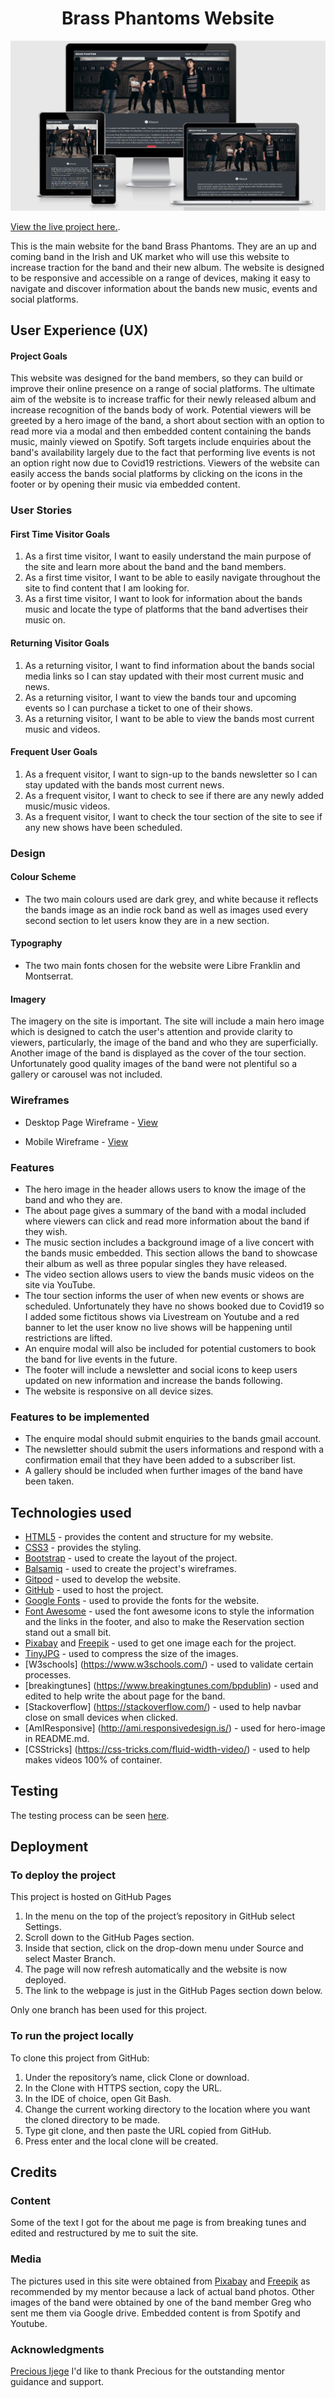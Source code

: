 <h1 align="center">Brass Phantoms Website</h1>

![Brass-Phantoms](readme-files//amiresponsive.png)

[View the live project here.](https://jesson96.github.io/BrassPhantoms/#social).

<p>This is the main website for the band Brass Phantoms. They are an up and coming band in the Irish and UK market who will use this website to increase traction for the band and their new album. The website is designed to be responsive and accessible on a range of devices, making it easy to navigate and discover information about the bands new music, events and social platforms.</p>

## User Experience (UX)

#### Project Goals

This website was designed for the band members, so they can build or improve their online presence on a range of social platforms. The ultimate aim of the website is to increase traffic for their newly released album and increase recognition of the bands body of work. 
Potential viewers will be greeted by a hero image of the band, a short about section with an option to read more via a modal and then embedded content containing the bands music, mainly viewed on Spotify. Soft targets include enquiries about the band's availability largely due to the fact that performing live events is not an option right now due to Covid19 restrictions.
Viewers of the website can easily access the bands social platforms by clicking on the icons in the footer or by opening their music via embedded content.

  ### User Stories

#### First Time Visitor Goals

1. As a first time visitor, I want to easily understand the main purpose of the site and learn more about the band and the band members.
2. As a first time visitor, I want to be able to easily navigate throughout the site to find content that I am looking for.
3. As a first time visitor, I want to look for information about the bands music and locate the type of platforms that the band advertises their music on.

#### Returning Visitor Goals

1. As a returning visitor, I want to find information about the bands social media links so I can stay updated with their most current music and news.
2. As a returning visitor, I want to view the bands tour and upcoming events so I can purchase a ticket to one of their shows.
3. As a returning visitor, I want to be able to view the bands most current music and videos.

#### Frequent User Goals

1. As a frequent visitor, I want to sign-up to the bands newsletter so I can stay updated with the bands most current news.
2. As a frequent visitor, I want to check to see if there are any newly added music/music videos.
3. As a frequent visitor, I want to check the tour section of the site to see if any new shows have been scheduled. 

### Design

#### Colour Scheme
* The two main colours used are dark grey, and white because it reflects the bands image as an indie rock band as well as images used every second section to let users know they are in a new section.

#### Typography
* The two main fonts chosen for the website were Libre Franklin and Montserrat.

#### Imagery
The imagery on the site is important. The site will include  a main hero image which is designed to catch the user's attention and provide clarity to viewers, particularly,  the image of the band and who they are superficially. Another image of the band is displayed as the cover of the tour section. Unfortunately good quality images of the band were not plentiful so a gallery or carousel was not included.

### Wireframes

* Desktop Page Wireframe - [View](wireframes/desktop-wireframe.pdf)

* Mobile Wireframe - [View](wireframes/mobile-wireframe.pdf)

### Features 
* The hero image in the header allows users to know the image of the band and who they are.
* The about page gives a summary of the band with a modal included where viewers can click and read more information about the band if they wish.
* The music section includes a background image of a live concert with the bands music embedded. This section allows the band to showcase their album as well as three popular singles they have released. 
* The video section allows users to view the bands music videos on the site via YouTube.
* The tour section informs the user of when new events or shows are scheduled. Unfortunately they have no shows booked due to Covid19 so I added some fictitous shows via Livestream on Youtube and a red banner to let the user know no live shows will be happening until restrictions are lifted.
* An enquire modal will also be included for potential customers to book the band for live events in the future.
* The footer will include a newsletter and social icons to keep users updated on new information and increase the bands following.
* The website is responsive on all device sizes.

### Features to be implemented
* The enquire modal should submit enquiries to the bands gmail account.
* The newsletter should submit the users informations and respond with a confirmation email that they have been added to a subscriber list.
* A gallery should be included when further images of the band have been taken.

##  Technologies used

- [HTML5](https://en.wikipedia.org/wiki/HTML5/) - provides the content and structure for my website.
- [CSS3](https://en.wikipedia.org/wiki/CSS/) - provides the styling.
- [Bootstrap](https://www.getbootstrap.com/) - used to create the layout of the project.
- [Balsamiq](https://www.balsamiq.com/) - used to create the project's wireframes.
- [Gitpod](https://www.gitpod.io/) - used to develop the website.
- [GitHub](https://www.github.com/) - used to host the project.
- [Google Fonts](https://www.fonts.google.com/) - used to provide the fonts for the website.
- [Font Awesome](https://www.fontawesome.com/) - used the font awesome icons to style the information and the links in the footer, and also to make the Reservation section stand out a small bit.
- [Pixabay](https://www.pixabay.com/) and [Freepik](https://www.freepik.es/) - used to get one image each for the project.
- [TinyJPG](https://www.tinyjpg.com/) - used to compress the size of the images.
- [W3schools] (https://www.w3schools.com/) - used to validate certain processes.
- [breakingtunes] (https://www.breakingtunes.com/bpdublin) - used and edited to help write the about page for the band.
- [Stackoverflow] (https://stackoverflow.com/) - used to help navbar close on small devices when clicked.
- [AmIResponsive] (http://ami.responsivedesign.is/) - used for hero-image in README.md.
- [CSStricks] (https://css-tricks.com/fluid-width-video/) - used to help makes videos 100% of container.

## Testing

The testing process can be seen [here](TESTING.md).

## Deployment

### To deploy the project

This project is hosted on GitHub Pages

1. In the menu on the top of the project’s repository in GitHub select Settings.
2. Scroll down to the GitHub Pages section.
3. Inside that section, click on the drop-down menu under Source and select Master Branch.
4. The page will now refresh automatically and the website is now deployed.
5. The link to the webpage is just in the GitHub Pages section down below.

Only one branch has been used for this project.

### To run the project locally

To clone this project from GitHub:

1. Under the repository’s name, click Clone or download.
2. In the Clone with HTTPS section, copy the URL.
3. In the IDE of choice, open Git Bash.
4. Change the current working directory to the location where you want the cloned directory to be made.
5. Type git clone, and then paste the URL copied from GitHub.
6. Press enter and the local clone will be created.

## Credits

### Content
Some of the text I got for the about me page is from breaking tunes and edited and restructured by me to suit the site. 

###  Media

The pictures used in this site were obtained from [Pixabay](https://pixabay.com/) and [Freepik](https://www.freepik.es/) as recommended by my mentor because a lack of actual band photos. Other images of the band were obtained by one of the band member Greg who sent me them via Google drive.
Embedded content is from Spotify and Youtube. 

###  Acknowledgments

[Precious Ijege](https://www.linkedin.com/in/precious-ijege-908a00168/?originalSubdomain=ng) I'd like to thank Precious for the outstanding mentor guidance and support.
